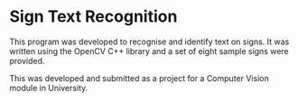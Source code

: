 # Sign Text Recognition
This program was developed to recognise and identify text on signs. It was written using the OpenCV C++ library and a set of eight sample signs were provided.

This was developed and submitted as a project for a Computer Vision module in University.

